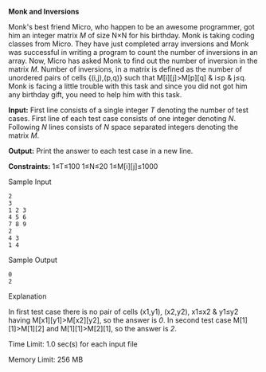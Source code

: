 **Monk and Inversions**

Monk's best friend Micro, who happen to be an awesome programmer, got him an integer matrix *M* of size N×N for his birthday. Monk is taking coding classes from Micro. They have just completed array inversions and Monk was successful in writing a program to count the number of inversions in an array. Now, Micro has asked Monk to find out the number of inversion in the matrix *M*. Number of inversions, in a matrix is defined as the number of unordered pairs of cells {(i,j),(p,q)} such that M[i][j]>M[p][q] & i≤p & j≤q.
Monk is facing a little trouble with this task and since you did not got him any birthday gift, you need to help him with this task.

**Input:**
First line consists of a single integer *T* denoting the number of test cases.
First line of each test case consists of one integer denoting *N*. Following *N* lines consists of *N* space separated integers denoting the matrix *M*.

**Output:**
Print the answer to each test case in a new line.

**Constraints:**
1≤T≤100
1≤N≤20
1≤M[i][j]≤1000

Sample Input

```
2
3
1 2 3
4 5 6
7 8 9
2
4 3
1 4
```

Sample Output

```
0
2
```

Explanation

In first test case there is no pair of cells (x1,y1), (x2,y2), x1≤x2 & y1≤y2 having M[x1][y1]>M[x2][y2], so the answer is *0*.
In second test case M[1][1]>M[1][2] and M[1][1]>M[2][1], so the answer is *2*.

Time Limit: 1.0 sec(s) for each input file

Memory Limit: 256 MB